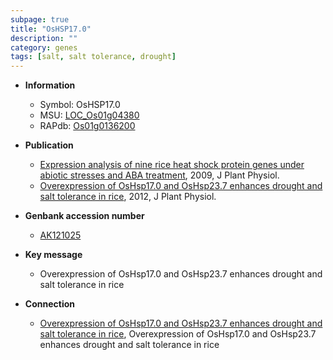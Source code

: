 ```yaml
---
subpage: true
title: "OsHSP17.0"
description: ""
category: genes
tags: [salt, salt tolerance, drought]
---
```


* **Information**  
    + Symbol: OsHSP17.0  
    + MSU: [LOC_Os01g04380](http://rice.plantbiology.msu.edu/cgi-bin/ORF_infopage.cgi?orf=LOC_Os01g04380)  
    + RAPdb: [Os01g0136200](http://rapdb.dna.affrc.go.jp/viewer/gbrowse_details/irgsp1?name=Os01g0136200)  

* **Publication**  
    + [Expression analysis of nine rice heat shock protein genes under abiotic stresses and ABA treatment](http://www.ncbi.nlm.nih.gov/pubmed?term=Expression+analysis+of+nine+rice+heat+shock+protein+genes+under+abiotic+stresses+and+ABA+treatment%5BTitle%5D), 2009, J Plant Physiol.
    + [Overexpression of OsHsp17.0 and OsHsp23.7 enhances drought and salt tolerance in rice](http://www.ncbi.nlm.nih.gov/pubmed?term=Overexpression+of+OsHsp17.0+and+OsHsp23.7+enhances+drought+and+salt+tolerance+in+rice%5BTitle%5D), 2012, J Plant Physiol.

* **Genbank accession number**  
    + [AK121025](http://www.ncbi.nlm.nih.gov/nuccore/AK121025)

* **Key message**  
    + Overexpression of OsHsp17.0 and OsHsp23.7 enhances drought and salt tolerance in rice

* **Connection**  
    + [Overexpression of OsHsp17.0 and OsHsp23.7 enhances drought and salt tolerance in rice](http://www.ncbi.nlm.nih.gov/pubmed?term=Overexpression+of+OsHsp17.0+and+OsHsp23.7+enhances+drought+and+salt+tolerance+in+rice%5BTitle%5D), Overexpression of OsHsp17.0 and OsHsp23.7 enhances drought and salt tolerance in rice



